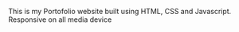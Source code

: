 This is my Portofolio website built using HTML, CSS and Javascript. 
Responsive on all media device
